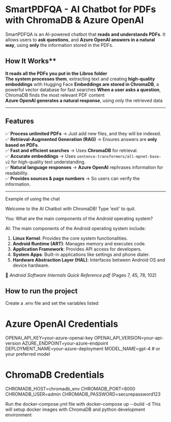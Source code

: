 # SmartPDFQA - AI Chatbot for PDFs with ChromaDB & Azure OpenAI
SmartPDFQA is an AI-powered chatbot that **reads and understands PDFs**. It allows users to **ask questions**, and **Azure OpenAI answers in a natural way**, using **only** the information stored in the PDFs.

## How It Works**
**It reads all the PDFs you put in the Libros folder**  
**The system processes them**, extracting text and creating **high-quality embeddings** with Hugging Face
**Embeddings are stored in ChromaDB**, a powerful vector database for fast searches 
**When a user asks a question**, ChromaDB finds the most relevant PDF content  
**Azure OpenAI generates a natural response**, using only the retrieved data 

---

## **Features**
✅ **Process unlimited PDFs** → Just add new files, and they will be indexed.  
✅ **Retrieval-Augmented Generation (RAG)** → Ensures answers are **only based on PDFs**.  
✅ **Fast and efficient searches** → Uses **ChromaDB** for retrieval.  
✅ **Accurate embeddings** → Uses `sentence-transformers/all-mpnet-base-v2` for high-quality text understanding.  
✅ **Natural language responses** → **Azure OpenAI** rephrases information for readability.  
✅ **Provides sources & page numbers** → So users can verify the information.  

---

Example of using the chat

Welcome to the AI Chatbot with ChromaDB! Type 'exit' to quit.

You: What are the main components of the Android operating system?

AI: The main components of the Android operating system include:
1. **Linux Kernel**: Provides the core system functionalities.
2. **Android Runtime (ART)**: Manages memory and executes code.
3. **Application Framework**: Provides API access for developers.
4. **System Apps**: Built-in applications like settings and phone dialer.
5. **Hardware Abstraction Layer (HAL)**: Interfaces between Android OS and device hardware.

📄 *Android Software Internals Quick Reference.pdf* (Pages 7, 45, 78, 102)


## **How to run the project**

Create a .env file and set the variables listed

# Azure OpenAI Credentials
OPENAI_API_KEY=your-azure-openai-key
OPENAI_API_VERSION=your-api-version
AZURE_ENDPOINT=your-azure-endpoint
DEPLOYMENT_NAME=your-azure-deployment
MODEL_NAME=gpt-4  # or your preferred model

# ChromaDB Credentials
CHROMADB_HOST=chromadb_env
CHROMADB_PORT=8000
CHROMADB_USER=admin
CHROMADB_PASSWORD=securepassword123

Run the docker-compose.yml file with docker-compose up --build -d
This will setup docker images with ChromaDB and python development environment
